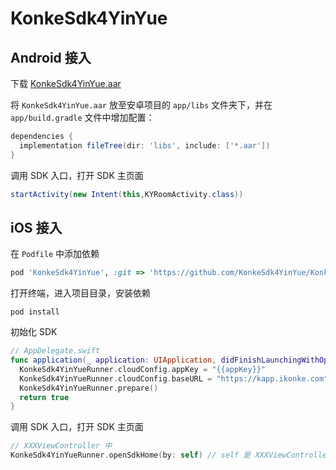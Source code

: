 # KonkeSdk4YinYue

## Android 接入

下载 [KonkeSdk4YinYue.aar](https://github.com/KonkeSdk4YinYue/KonkeSdk4YinYue/raw/main/KonkeSdk4YinYue.aar)

将 `KonkeSdk4YinYue.aar` 放至安卓项目的 `app/libs` 文件夹下，并在 `app/build.gradle` 文件中增加配置：

```groovy
dependencies {
  implementation fileTree(dir: 'libs', include: ['*.aar'])
}
```

调用 SDK 入口，打开 SDK 主页面

```java
startActivity(new Intent(this,KYRoomActivity.class))
```

## iOS 接入

在 `Podfile` 中添加依赖

```ruby
pod 'KonkeSdk4YinYue', :git => 'https://github.com/KonkeSdk4YinYue/KonkeSdk4YinYue.git'
```

打开终端，进入项目目录，安装依赖

```shell
pod install
```
初始化 SDK

```swift
// AppDelegate.swift
func application(_ application: UIApplication, didFinishLaunchingWithOptions launchOptions: [UIApplication.LaunchOptionsKey: Any]?) -> Bool {
  KonkeSdk4YinYueRunner.cloudConfig.appKey = "{{appKey}}"
  KonkeSdk4YinYueRunner.cloudConfig.baseURL = "https://kapp.ikonke.com"
  KonkeSdk4YinYueRunner.prepare()
  return true
}
```

调用 SDK 入口，打开 SDK 主页面

```swift
// XXXViewController 中
KonkeSdk4YinYueRunner.openSdkHome(by: self) // self 是 XXXViewController
```
